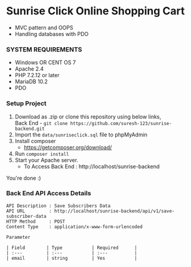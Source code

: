 # Sunrise Click Online Shopping Cart
 
- MVC pattern and OOPS
- Handling databases with PDO

### SYSTEM REQUIREMENTS
- Windows OR CENT OS 7
- Apache 2.4
- PHP 7.2.12 or later
- MariaDB 10.2
- PDO

### Setup Project

1. Download as .zip or clone this repository using below links,  
    Back End  - `git clone https://github.com/suresh-123/sunrise-backend.git`  
2. Import the `data/sunriseclick.sql` file to phpMyAdmin
3. Install composer  
    - https://getcomposer.org/download/
4. Run `composer install`
5. Start your Apache server.
    - To Access Back End   : http://localhost/sunrise-backend

You're done :)

### Back End API Access Details

```console
API Description : Save Subscribers Data
API URL         : http://localhost/sunrise-backend/api/v1/save-subscriber-data
HTTP Method     : POST
Content Type    : application/x-www-form-urlencoded

Parameter

| Field        | Type           | Required      |
| :---         | :---           | :---          |
| email        | string         | Yes           |

```